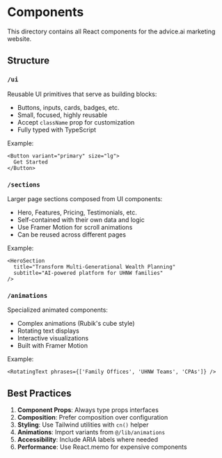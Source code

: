 # Components

This directory contains all React components for the advice.ai marketing website.

## Structure

### `/ui`
Reusable UI primitives that serve as building blocks:
- Buttons, inputs, cards, badges, etc.
- Small, focused, highly reusable
- Accept `className` prop for customization
- Fully typed with TypeScript

Example:
```tsx
<Button variant="primary" size="lg">
  Get Started
</Button>
```

### `/sections`
Larger page sections composed from UI components:
- Hero, Features, Pricing, Testimonials, etc.
- Self-contained with their own data and logic
- Use Framer Motion for scroll animations
- Can be reused across different pages

Example:
```tsx
<HeroSection
  title="Transform Multi-Generational Wealth Planning"
  subtitle="AI-powered platform for UHNW families"
/>
```

### `/animations`
Specialized animated components:
- Complex animations (Rubik's cube style)
- Rotating text displays
- Interactive visualizations
- Built with Framer Motion

Example:
```tsx
<RotatingText phrases={['Family Offices', 'UHNW Teams', 'CPAs']} />
```

## Best Practices

1. **Component Props**: Always type props interfaces
2. **Composition**: Prefer composition over configuration
3. **Styling**: Use Tailwind utilities with `cn()` helper
4. **Animations**: Import variants from `@/lib/animations`
5. **Accessibility**: Include ARIA labels where needed
6. **Performance**: Use React.memo for expensive components
